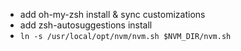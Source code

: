 - add oh-my-zsh install & sync customizations
- add zsh-autosuggestions install
- `ln -s /usr/local/opt/nvm/nvm.sh $NVM_DIR/nvm.sh`
